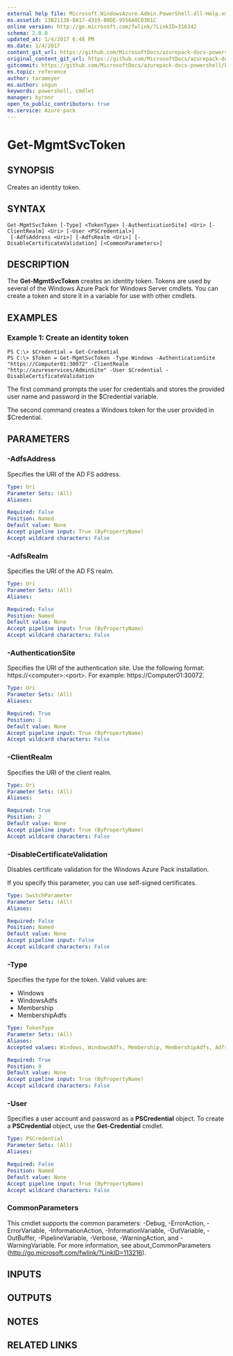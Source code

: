 ```yaml
---
external help file: Microsoft.WindowsAzure.Admin.PowerShell.dll-Help.xml
ms.assetid: 13B21138-8A17-4319-88DE-9556A8C0361C
online version: http://go.microsoft.com/fwlink/?LinkID=316342
schema: 2.0.0
updated_at: 1/4/2017 6:48 PM
ms.date: 1/4/2017
content_git_url: https://github.com/MicrosoftDocs/azurepack-docs-powershell/blob/live/AzurePack-cmdlets/Administration/v1.0/Get-MgmtSvcToken.md
original_content_git_url: https://github.com/MicrosoftDocs/azurepack-docs-powershell/blob/live/AzurePack-cmdlets/Administration/v1.0/Get-MgmtSvcToken.md
gitcommit: https://github.com/MicrosoftDocs/azurepack-docs-powershell/blob/97a55db972036fa7bf413cbe2fbdbe06fef1d3a1/AzurePack-cmdlets/Administration/v1.0/Get-MgmtSvcToken.md
ms.topic: reference
author: tarameyer
ms.author: sngun
keywords: powershell, cmdlet
manager: byronr
open_to_public_contributors: true
ms.service: Azure-pack
---
```


# Get-MgmtSvcToken

## SYNOPSIS
Creates an identity token.

## SYNTAX

```
Get-MgmtSvcToken [-Type] <TokenType> [-AuthenticationSite] <Uri> [-ClientRealm] <Uri> [-User <PSCredential>]
 [-AdfsAddress <Uri>] [-AdfsRealm <Uri>] [-DisableCertificateValidation] [<CommonParameters>]
```

## DESCRIPTION
The **Get-MgmtSvcToken** creates an identity token.
Tokens are used by several of the Windows Azure Pack for Windows Server cmdlets.
You can create a token and store it in a variable for use with other cmdlets.

## EXAMPLES

### Example 1: Create an identity token
```
PS C:\> $Credential = Get-Credential
PS C:\> $Token = Get-MgmtSvcToken -Type Windows -AuthenticationSite "https://Computer01:30072" -ClientRealm "http://azureservices/AdminSite" -User $Credential -DisableCertificateValidation
```

The first command prompts the user for credentials and stores the provided user name and password in the $Credential variable.

The second command creates a Windows token for the user provided in $Credential.

## PARAMETERS

### -AdfsAddress
Specifies the URI of the AD FS address.

```yaml
Type: Uri
Parameter Sets: (All)
Aliases: 

Required: False
Position: Named
Default value: None
Accept pipeline input: True (ByPropertyName)
Accept wildcard characters: False
```

### -AdfsRealm
Specifies the URI of the AD FS realm.

```yaml
Type: Uri
Parameter Sets: (All)
Aliases: 

Required: False
Position: Named
Default value: None
Accept pipeline input: True (ByPropertyName)
Accept wildcard characters: False
```

### -AuthenticationSite
Specifies the URI of the authentication site.
Use the following format: https://\<computer\>:\<port\>.
For example: https://Computer01:30072.

```yaml
Type: Uri
Parameter Sets: (All)
Aliases: 

Required: True
Position: 1
Default value: None
Accept pipeline input: True (ByPropertyName)
Accept wildcard characters: False
```

### -ClientRealm
Specifies the URI of the client realm.

```yaml
Type: Uri
Parameter Sets: (All)
Aliases: 

Required: True
Position: 2
Default value: None
Accept pipeline input: True (ByPropertyName)
Accept wildcard characters: False
```

### -DisableCertificateValidation
Disables certificate validation for the Windows Azure Pack installation.

If you specify this parameter, you can use self-signed certificates.

```yaml
Type: SwitchParameter
Parameter Sets: (All)
Aliases: 

Required: False
Position: Named
Default value: None
Accept pipeline input: False
Accept wildcard characters: False
```

### -Type
Specifies the type for the token.
Valid values are:

- Windows
- WindowsAdfs
- Membership
- MembershipAdfs

```yaml
Type: TokenType
Parameter Sets: (All)
Aliases: 
Accepted values: Windows, WindowsAdfs, Membership, MembershipAdfs, Adfs

Required: True
Position: 0
Default value: None
Accept pipeline input: True (ByPropertyName)
Accept wildcard characters: False
```

### -User
Specifies a user account and password as a **PSCredential** object.
To create a **PSCredential** object, use the **Get-Credential** cmdlet.

```yaml
Type: PSCredential
Parameter Sets: (All)
Aliases: 

Required: False
Position: Named
Default value: None
Accept pipeline input: True (ByPropertyName)
Accept wildcard characters: False
```

### CommonParameters
This cmdlet supports the common parameters: -Debug, -ErrorAction, -ErrorVariable, -InformationAction, -InformationVariable, -OutVariable, -OutBuffer, -PipelineVariable, -Verbose, -WarningAction, and -WarningVariable. For more information, see about_CommonParameters (http://go.microsoft.com/fwlink/?LinkID=113216).

## INPUTS

## OUTPUTS

## NOTES

## RELATED LINKS


